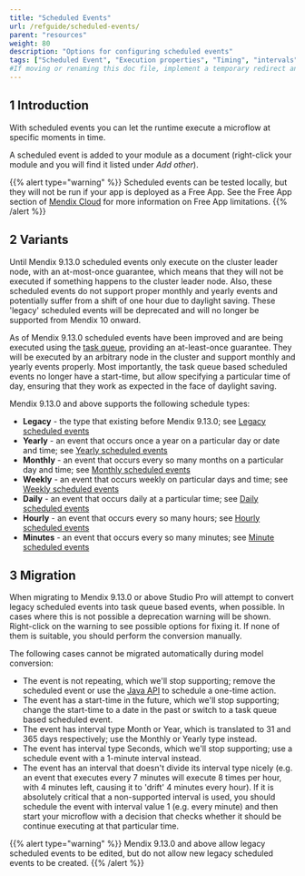 ```yaml
---
title: "Scheduled Events"
url: /refguide/scheduled-events/
parent: "resources"
weight: 80
description: "Options for configuring scheduled events"
tags: ["Scheduled Event", "Execution properties", "Timing", "intervals", "scheduling issues", "time zones", "daylight saving"]
#If moving or renaming this doc file, implement a temporary redirect and let the respective team know they should update the URL in the product. See Mapping to Products for more details.
---
```


## 1 Introduction

With scheduled events you can let the runtime execute a microflow at specific moments in time.

A scheduled event is added to your module as a document (right-click your module and you will find it listed under *Add other*).

{{% alert type="warning" %}}
Scheduled events can be tested locally, but they will not be run if your app is deployed as a Free App. See the Free App section of [Mendix Cloud](/developerportal/deploy/mendix-cloud-deploy#free-app) for more information on Free App limitations.
{{% /alert %}}

## 2 Variants

Until Mendix 9.13.0 scheduled events only execute on the cluster leader node, with an at-most-once guarantee, which means that they
will not be executed if something happens to the cluster leader node. Also, these scheduled events do not support proper monthly and
yearly events and potentially suffer from a shift of one hour due to daylight saving. These 'legacy' scheduled events will be
deprecated and will no longer be supported from Mendix 10 onward.

As of Mendix 9.13.0 scheduled events have been improved and are being executed using the [task queue](task-queue.md), providing an
at-least-once guarantee. They will be executed by an arbitrary node in the cluster and support monthly and yearly events properly.
Most importantly, the task queue based scheduled events no longer have a start-time, but allow specifying a particular time of day,
ensuring that they work as expected in the face of daylight saving.

Mendix 9.13.0 and above supports the following schedule types:

* **Legacy** - the type that existing before Mendix 9.13.0; see [Legacy scheduled events](scheduled-events-legacy.md)
* **Yearly** - an event that occurs once a year on a particular day or date and time; see [Yearly scheduled events](scheduled-events-task-queue.md#yearly)
* **Monthly** - an event that occurs every so many months on a particular day and time; see [Monthly scheduled events](scheduled-events-task-queue.md#monthly)
* **Weekly** - an event that occurs weekly on particular days and time; see [Weekly scheduled events](scheduled-events-task-queue.md#weekly)
* **Daily** - an event that occurs daily at a particular time; see [Daily scheduled events](scheduled-events-task-queue.md#daily)
* **Hourly** - an event that occurs every so many hours; see [Hourly scheduled events](scheduled-events-task-queue.md#hourly)
* **Minutes** - an event that occurs every so many minutes; see [Minute scheduled events](scheduled-events-task-queue.md#minutes)

## 3 Migration

When migrating to Mendix 9.13.0 or above Studio Pro will attempt to convert legacy scheduled events into task queue based events,
when possible. In cases where this is not possible a deprecation warning will be shown. Right-click on the warning to see
possible options for fixing it. If none of them is suitable, you should perform the conversion manually.

The following cases cannot be migrated automatically during model conversion:

* The event is not repeating, which we'll stop supporting; remove the scheduled event or use the [Java API](task-queue#scheduling) to schedule a one-time action.
* The event has a start-time in the future, which we'll stop supporting; change the start-time to a date in the past or switch to a task queue based scheduled event.
* The event has interval type Month or Year, which is translated to 31 and 365 days respectively; use the Monthly or Yearly type instead.
* The event has interval type Seconds, which we'll stop supporting; use a schedule event with a 1-minute interval instead.
* The event has an interval that doesn't divide its interval type nicely (e.g. an event that executes every 7 minutes will execute 8 times per hour,
  with 4 minutes left, causing it to 'drift' 4 minutes every hour). If it is absolutely critical that a non-supported interval is used,
  you should schedule the event with interval value 1 (e.g. every minute) and then start your microflow with a decision that
  checks whether it should be continue executing at that particular time.

{{% alert type="warning" %}}
Mendix 9.13.0 and above allow legacy scheduled events to be edited, but do not allow new legacy scheduled events to be created.
{{% /alert %}}
